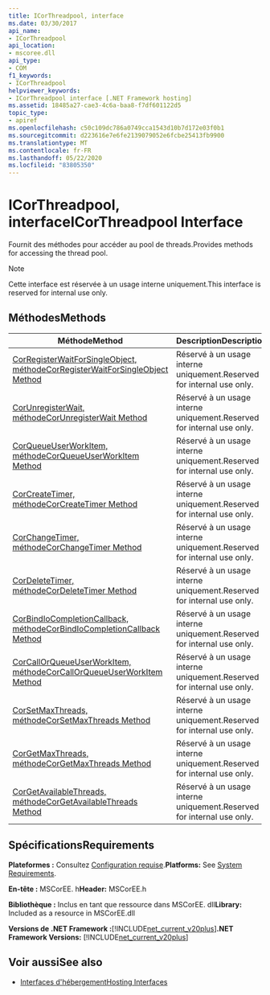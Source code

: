 ```yaml
---
title: ICorThreadpool, interface
ms.date: 03/30/2017
api_name:
- ICorThreadpool
api_location:
- mscoree.dll
api_type:
- COM
f1_keywords:
- ICorThreadpool
helpviewer_keywords:
- ICorThreadpool interface [.NET Framework hosting]
ms.assetid: 18485a27-cae3-4c6a-baa8-f7df601122d5
topic_type:
- apiref
ms.openlocfilehash: c50c109dc786a0749cca1543d10b7d172e03f0b1
ms.sourcegitcommit: d223616e7e6fe2139079052e6fcbe25413fb9900
ms.translationtype: MT
ms.contentlocale: fr-FR
ms.lasthandoff: 05/22/2020
ms.locfileid: "83805350"
---
```

# <a name="icorthreadpool-interface"></a><span data-ttu-id="4fb63-102">ICorThreadpool, interface</span><span class="sxs-lookup"><span data-stu-id="4fb63-102">ICorThreadpool Interface</span></span>
<span data-ttu-id="4fb63-103">Fournit des méthodes pour accéder au pool de threads.</span><span class="sxs-lookup"><span data-stu-id="4fb63-103">Provides methods for accessing the thread pool.</span></span>  
  
> [!NOTE]
> <span data-ttu-id="4fb63-104">Cette interface est réservée à un usage interne uniquement.</span><span class="sxs-lookup"><span data-stu-id="4fb63-104">This interface is reserved for internal use only.</span></span>  
  
## <a name="methods"></a><span data-ttu-id="4fb63-105">Méthodes</span><span class="sxs-lookup"><span data-stu-id="4fb63-105">Methods</span></span>  
  
|<span data-ttu-id="4fb63-106">Méthode</span><span class="sxs-lookup"><span data-stu-id="4fb63-106">Method</span></span>|<span data-ttu-id="4fb63-107">Description</span><span class="sxs-lookup"><span data-stu-id="4fb63-107">Description</span></span>|  
|------------|-----------------|  
|[<span data-ttu-id="4fb63-108">CorRegisterWaitForSingleObject, méthode</span><span class="sxs-lookup"><span data-stu-id="4fb63-108">CorRegisterWaitForSingleObject Method</span></span>](icorthreadpool-corregisterwaitforsingleobject-method.md)|<span data-ttu-id="4fb63-109">Réservé à un usage interne uniquement.</span><span class="sxs-lookup"><span data-stu-id="4fb63-109">Reserved for internal use only.</span></span>|  
|[<span data-ttu-id="4fb63-110">CorUnregisterWait, méthode</span><span class="sxs-lookup"><span data-stu-id="4fb63-110">CorUnregisterWait Method</span></span>](icorthreadpool-corunregisterwait-method.md)|<span data-ttu-id="4fb63-111">Réservé à un usage interne uniquement.</span><span class="sxs-lookup"><span data-stu-id="4fb63-111">Reserved for internal use only.</span></span>|  
|[<span data-ttu-id="4fb63-112">CorQueueUserWorkItem, méthode</span><span class="sxs-lookup"><span data-stu-id="4fb63-112">CorQueueUserWorkItem Method</span></span>](icorthreadpool-corqueueuserworkitem-method.md)|<span data-ttu-id="4fb63-113">Réservé à un usage interne uniquement.</span><span class="sxs-lookup"><span data-stu-id="4fb63-113">Reserved for internal use only.</span></span>|  
|[<span data-ttu-id="4fb63-114">CorCreateTimer, méthode</span><span class="sxs-lookup"><span data-stu-id="4fb63-114">CorCreateTimer Method</span></span>](icorthreadpool-corcreatetimer-method.md)|<span data-ttu-id="4fb63-115">Réservé à un usage interne uniquement.</span><span class="sxs-lookup"><span data-stu-id="4fb63-115">Reserved for internal use only.</span></span>|  
|[<span data-ttu-id="4fb63-116">CorChangeTimer, méthode</span><span class="sxs-lookup"><span data-stu-id="4fb63-116">CorChangeTimer Method</span></span>](icorthreadpool-corchangetimer-method.md)|<span data-ttu-id="4fb63-117">Réservé à un usage interne uniquement.</span><span class="sxs-lookup"><span data-stu-id="4fb63-117">Reserved for internal use only.</span></span>|  
|[<span data-ttu-id="4fb63-118">CorDeleteTimer, méthode</span><span class="sxs-lookup"><span data-stu-id="4fb63-118">CorDeleteTimer Method</span></span>](icorthreadpool-cordeletetimer-method.md)|<span data-ttu-id="4fb63-119">Réservé à un usage interne uniquement.</span><span class="sxs-lookup"><span data-stu-id="4fb63-119">Reserved for internal use only.</span></span>|  
|[<span data-ttu-id="4fb63-120">CorBindIoCompletionCallback, méthode</span><span class="sxs-lookup"><span data-stu-id="4fb63-120">CorBindIoCompletionCallback Method</span></span>](icorthreadpool-corbindiocompletioncallback-method.md)|<span data-ttu-id="4fb63-121">Réservé à un usage interne uniquement.</span><span class="sxs-lookup"><span data-stu-id="4fb63-121">Reserved for internal use only.</span></span>|  
|[<span data-ttu-id="4fb63-122">CorCallOrQueueUserWorkItem, méthode</span><span class="sxs-lookup"><span data-stu-id="4fb63-122">CorCallOrQueueUserWorkItem Method</span></span>](icorthreadpool-corcallorqueueuserworkitem-method.md)|<span data-ttu-id="4fb63-123">Réservé à un usage interne uniquement.</span><span class="sxs-lookup"><span data-stu-id="4fb63-123">Reserved for internal use only.</span></span>|  
|[<span data-ttu-id="4fb63-124">CorSetMaxThreads, méthode</span><span class="sxs-lookup"><span data-stu-id="4fb63-124">CorSetMaxThreads Method</span></span>](icorthreadpool-corsetmaxthreads-method.md)|<span data-ttu-id="4fb63-125">Réservé à un usage interne uniquement.</span><span class="sxs-lookup"><span data-stu-id="4fb63-125">Reserved for internal use only.</span></span>|  
|[<span data-ttu-id="4fb63-126">CorGetMaxThreads, méthode</span><span class="sxs-lookup"><span data-stu-id="4fb63-126">CorGetMaxThreads Method</span></span>](icorthreadpool-corgetmaxthreads-method.md)|<span data-ttu-id="4fb63-127">Réservé à un usage interne uniquement.</span><span class="sxs-lookup"><span data-stu-id="4fb63-127">Reserved for internal use only.</span></span>|  
|[<span data-ttu-id="4fb63-128">CorGetAvailableThreads, méthode</span><span class="sxs-lookup"><span data-stu-id="4fb63-128">CorGetAvailableThreads Method</span></span>](icorthreadpool-corgetavailablethreads-method.md)|<span data-ttu-id="4fb63-129">Réservé à un usage interne uniquement.</span><span class="sxs-lookup"><span data-stu-id="4fb63-129">Reserved for internal use only.</span></span>|  
  
## <a name="requirements"></a><span data-ttu-id="4fb63-130">Spécifications</span><span class="sxs-lookup"><span data-stu-id="4fb63-130">Requirements</span></span>  
 <span data-ttu-id="4fb63-131">**Plateformes :** Consultez [Configuration requise](../../get-started/system-requirements.md).</span><span class="sxs-lookup"><span data-stu-id="4fb63-131">**Platforms:** See [System Requirements](../../get-started/system-requirements.md).</span></span>  
  
 <span data-ttu-id="4fb63-132">**En-tête :** MSCorEE. h</span><span class="sxs-lookup"><span data-stu-id="4fb63-132">**Header:** MSCorEE.h</span></span>  
  
 <span data-ttu-id="4fb63-133">**Bibliothèque :** Inclus en tant que ressource dans MSCorEE. dll</span><span class="sxs-lookup"><span data-stu-id="4fb63-133">**Library:** Included as a resource in MSCorEE.dll</span></span>  
  
 <span data-ttu-id="4fb63-134">**Versions de .NET Framework :**[!INCLUDE[net_current_v20plus](../../../../includes/net-current-v20plus-md.md)]</span><span class="sxs-lookup"><span data-stu-id="4fb63-134">**.NET Framework Versions:** [!INCLUDE[net_current_v20plus](../../../../includes/net-current-v20plus-md.md)]</span></span>  
  
## <a name="see-also"></a><span data-ttu-id="4fb63-135">Voir aussi</span><span class="sxs-lookup"><span data-stu-id="4fb63-135">See also</span></span>

- [<span data-ttu-id="4fb63-136">Interfaces d'hébergement</span><span class="sxs-lookup"><span data-stu-id="4fb63-136">Hosting Interfaces</span></span>](hosting-interfaces.md)
